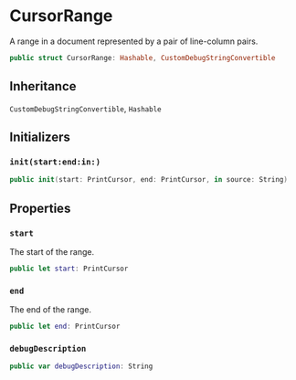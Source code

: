 # CursorRange

A range in a document represented by a pair of line-column pairs.

``` swift
public struct CursorRange: Hashable, CustomDebugStringConvertible 
```

## Inheritance

`CustomDebugStringConvertible`, `Hashable`

## Initializers

### `init(start:end:in:)`

``` swift
public init(start: PrintCursor, end: PrintCursor, in source: String) 
```

## Properties

### `start`

The start of the range.

``` swift
public let start: PrintCursor
```

### `end`

The end of the range.

``` swift
public let end: PrintCursor
```

### `debugDescription`

``` swift
public var debugDescription: String 
```
